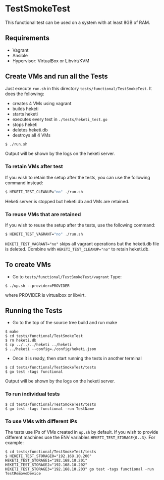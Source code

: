 # TestSmokeTest
This functional test can be used on a system with at least 8GB of RAM.

## Requirements

* Vagrant
* Ansible
* Hypervisor: VirtualBox or Libvirt/KVM

## Create VMs and run all the Tests

 Just execute `run.sh` in this directory `tests/functional/TestSmokeTest`. It does the following:
* creates 4 VMs using vagrant
* builds heketi
* starts heketi
* executes every test in `./tests/heketi_test.go`
* stops heketi
* deletes heketi.db
* destroys all 4 VMs

```bash
$ ./run.sh
```

Output will be shown by the logs on the heketi server.

### To retain VMs after test
If you wish to retain the setup after the tests, you can use the following command instead:

```bash
$ HEKETI_TEST_CLEANUP="no" ./run.sh
```

Heketi server is stopped but heketi.db and VMs are retained.

### To reuse VMs that are retained
If you wish to reuse the setup after the tests, use the following command:

```bash
$ HEKETI_TEST_VAGRANT="no" ./run.sh
```

`HEKETI_TEST_VAGRANT="no"` skips all vagrant operations but the heketi.db file is deleted. Combine with `HEKETI_TEST_CLEANUP="no"` to retain heketi.db.



## To create VMs

* Go to `tests/functional/TestSmokeTest/vagrant`
Type:
```
$ ./up.sh --provider=PROVIDER
```
where PROVIDER is virtualbox or libvirt.

## Running the Tests

* Go to the top of the source tree build and run make

```
$ make
$ cd tests/functional/TestSmokeTest
$ rm heketi.db
$ cp ../../../heketi ../heketi
$ ../heketi --config=./config/heketi.json

```

* Once it is ready, then start running the tests in another terminal

```
$ cd tests/functional/TestSmokeTest/tests
$ go test -tags functional
```

Output will be shown by the logs on the heketi server.

### To run individual tests
```
$ cd tests/functional/TestSmokeTest/tests
$ go test -tags functional -run TestName
```

### To use VMs with different IPs
The tests use IPs of VMs created in `up.sh` by default. If you wish to provide different machines use the ENV variables `HEKETI_TEST_STORAGE{0..3}`. For example:
```
$ cd tests/functional/TestSmokeTest/tests
$ HEKETI_TEST_STORAGE0="192.168.10.200" HEKETI_TEST_STORAGE1="192.168.10.201" HEKETI_TEST_STORAGE2="192.168.10.202" HEKETI_TEST_STORAGE3="192.168.10.203" go test -tags functional -run TestRemoveDevice
```
